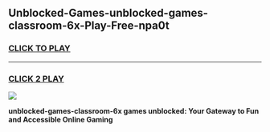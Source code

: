 
## Unblocked-Games-unblocked-games-classroom-6x-Play-Free-npa0t
<h3>
<a href="https://premium76.site?title=unblocked-games-classroom-6x&ref=10A">CLICK TO PLAY</a></h3>
<hr>

<h3>
<a href="https://premium76.site?title=unblocked-games-classroom-6x&ref=10A">CLICK 2 PLAY</a>
  
</h3>

<a href="https://premium76.site?title=unblocked-games-classroom-6x&ref=10A"><img src="https://clearcache.store/games.png"></a>


**unblocked-games-classroom-6x games unblocked: Your Gateway to Fun and Accessible Online Gaming**
